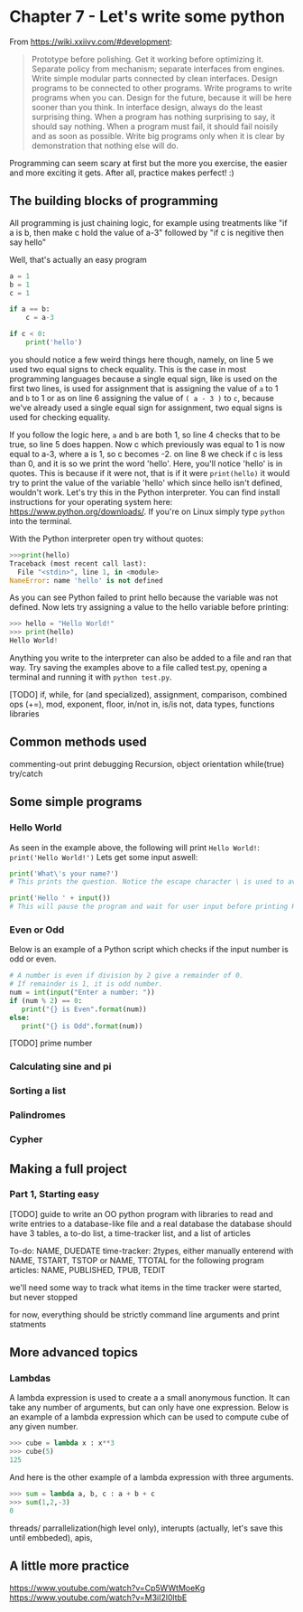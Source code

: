 # Chapter 7 - Let's write some python

From https://wiki.xxiivv.com/#development:
> Prototype before polishing. Get it working before optimizing it.
> Separate policy from mechanism; separate interfaces from engines.
> Write simple modular parts connected by clean interfaces.
> Design programs to be connected to other programs.
> Write programs to write programs when you can.
> Design for the future, because it will be here sooner than you think.
> In interface design, always do the least surprising thing.
> When a program has nothing surprising to say, it should say nothing.
> When a program must fail, it should fail noisily and as soon as possible.
> Write big programs only when it is clear by demonstration that nothing else will do.

Programming can seem scary at first but the more you exercise, the easier and more exciting it gets. After all, practice makes perfect! :)

## The building blocks of programming

All programming is just chaining logic, for example using treatments like "if a is b, then make c hold the value of a-3" followed by "if c is negitive then say hello"

Well, that's actually an easy program

```python
a = 1
b = 1
c = 1

if a == b:
    c = a-3

if c < 0:
    print('hello')
```

you should notice a few weird things here though, namely, on line 5 we used two equal signs to check equality. This is the case in most programming languages because a single equal sign, like is used on the first two lines, is used for assignment that is assigning the value of `a` to 1 and `b` to 1 or as on line 6 assigning the value of `( a - 3 )` to `c`, because we've already used a single equal sign for assignment, two equal signs is used for checking equality.

If you follow the logic here, `a` and `b` are both 1, so line 4 checks that to be true, so line 5 does happen. Now  c which previously was equal to 1 is now equal to a-3, where a is 1, so c becomes -2. on line 8 we check if c is less than 0, and it is so we print the word 'hello'. Here, you'll notice 'hello' is in quotes. This is because if it were not, that is if it were `print(hello)` it would try to print the value of the variable 'hello' which since hello isn't defined, wouldn't work. Let's try this in the Python interpreter. You can find install instructions for your operating system here: https://www.python.org/downloads/. If you're on Linux simply type `python` into the terminal. 

With the Python interpreter open try without quotes: 

```python
>>>print(hello)
Traceback (most recent call last):
  File "<stdin>", line 1, in <module>
NameError: name 'hello' is not defined
```
As you can see Python failed to print hello because the variable was not defined. Now lets try assigning a value to the hello variable before printing:
```python
>>> hello = "Hello World!"
>>> print(hello)
Hello World!
```
Anything you write to the interpreter can also be added to a file and ran that way. Try saving the examples above to a file called test.py, opening a terminal and running it with `python test.py`. 

[TODO]
if, while, for (and specialized), assignment, comparison, combined ops (+=), mod, exponent, floor,
in/not in, is/is not, data types, functions
libraries

## Common methods used

commenting-out
print debugging
Recursion, object orientation
while(true)
try/catch

## Some simple programs

### Hello World
As seen in the example above, the following will print `Hello World!`:
`print('Hello World!')`
Lets get some input aswell: 
```python
print('What\'s your name?')
# This prints the question. Notice the escape character \ is used to avoid stopping the string. 

print('Hello ' + input()) 
# This will pause the program and wait for user input before printing Hello <input>
```

### Even or Odd
Below is an example of a Python script which checks if the input number is odd or even.

```python
# A number is even if division by 2 give a remainder of 0.
# If remainder is 1, it is odd number.
num = int(input("Enter a number: "))
if (num % 2) == 0:
   print("{} is Even".format(num))
else:
   print("{} is Odd".format(num))
```

[TODO] prime number

### Calculating sine and pi

### Sorting a list

### Palindromes

### Cypher

## Making a full project

### Part 1, Starting easy

[TODO] guide to write an OO python program with libraries to read and write entries to a database-like file and a real database
the database should have 3 tables, a to-do list, a time-tracker list, and a list of articles

To-do: NAME, DUEDATE
time-tracker: 2types, either manually enterend with NAME, TSTART, TSTOP or NAME, TTOTAL for the following program
articles: NAME, PUBLISHED, TPUB, TEDIT

we'll need some way to track what items in the time tracker were started, but never stopped

for now, everything should be strictly command line arguments and print statments

## More advanced topics

### Lambdas
A lambda expression is used to create a a small anonymous function. It can take any number of arguments, but can only have one expression.
Below is an example of a lambda expression which can be used to compute cube of any given number.

```python
>>> cube = lambda x : x**3
>>> cube(5)
125
```

And here is the other example of a lambda expression with three arguments.

```python
>>> sum = lambda a, b, c : a + b + c
>>> sum(1,2,-3)
0
```

threads/ parrallelization(high level only), interupts (actually, let's save this until embbeded), apis,

## A little more practice

https://www.youtube.com/watch?v=Cp5WWtMoeKg
https://www.youtube.com/watch?v=M3iI2l0ltbE


